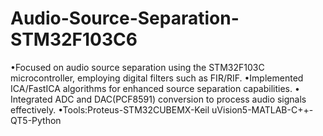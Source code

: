 # Audio-Source-Separation-STM32F103C6
•Focused on audio source separation using the STM32F103C microcontroller,
employing digital filters such as FIR/RIF.
•Implemented ICA/FastICA algorithms for enhanced source separation capabilities.
• Integrated ADC and DAC(PCF8591) conversion to process audio signals effectively.
•Tools:Proteus-STM32CUBEMX-Keil uVision5-MATLAB-C++-QT5-Python
